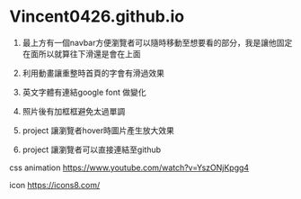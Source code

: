 # Vincent0426.github.io

1. 最上方有一個navbar方便瀏覽者可以隨時移動至想要看的部分，我是讓他固定在面所以就算往下滑還是會在上面

2. 利用動畫讓重整時首頁的字會有滑過效果

3. 英文字體有連結google font 做變化
4. 照片後有加框框避免太過單調
5. project 讓瀏覽者hover時圖片產生放大效果
6. project 讓瀏覽者可以直接連結至github

css animation
https://www.youtube.com/watch?v=YszONjKpgg4

icon
https://icons8.com/
